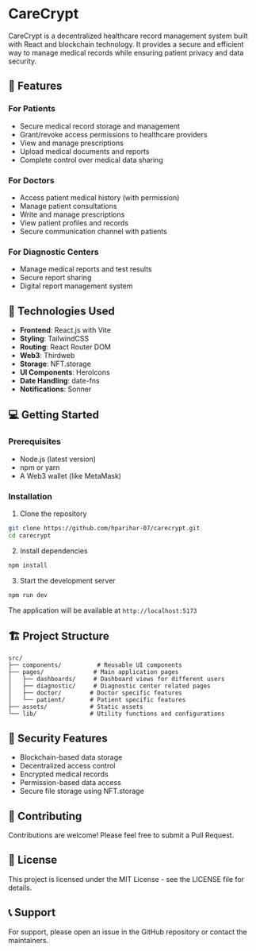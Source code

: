 # CareCrypt

CareCrypt is a decentralized healthcare record management system built with React and blockchain technology. It provides a secure and efficient way to manage medical records while ensuring patient privacy and data security.

## 🌟 Features

### For Patients

- Secure medical record storage and management
- Grant/revoke access permissions to healthcare providers
- View and manage prescriptions
- Upload medical documents and reports
- Complete control over medical data sharing

### For Doctors

- Access patient medical history (with permission)
- Manage patient consultations
- Write and manage prescriptions
- View patient profiles and records
- Secure communication channel with patients

### For Diagnostic Centers

- Manage medical reports and test results
- Secure report sharing
- Digital report management system

## 🚀 Technologies Used

- **Frontend**: React.js with Vite
- **Styling**: TailwindCSS
- **Routing**: React Router DOM
- **Web3**: Thirdweb
- **Storage**: NFT.storage
- **UI Components**: HeroIcons
- **Date Handling**: date-fns
- **Notifications**: Sonner

## 💻 Getting Started

### Prerequisites

- Node.js (latest version)
- npm or yarn
- A Web3 wallet (like MetaMask)

### Installation

1. Clone the repository

```bash
git clone https://github.com/hparihar-07/carecrypt.git
cd carecrypt
```

2. Install dependencies

```bash
npm install
```

3. Start the development server

```bash
npm run dev
```

The application will be available at `http://localhost:5173`

## 🏗️ Project Structure

```
src/
├── components/          # Reusable UI components
├── pages/              # Main application pages
│   ├── dashboards/     # Dashboard views for different users
│   ├── diagnostic/     # Diagnostic center related pages
│   ├── doctor/        # Doctor specific features
│   └── patient/       # Patient specific features
├── assets/            # Static assets
└── lib/               # Utility functions and configurations
```

## 🔐 Security Features

- Blockchain-based data storage
- Decentralized access control
- Encrypted medical records
- Permission-based data access
- Secure file storage using NFT.storage

## 🤝 Contributing

Contributions are welcome! Please feel free to submit a Pull Request.

## 📄 License

This project is licensed under the MIT License - see the LICENSE file for details.

## 📞 Support

For support, please open an issue in the GitHub repository or contact the maintainers.
